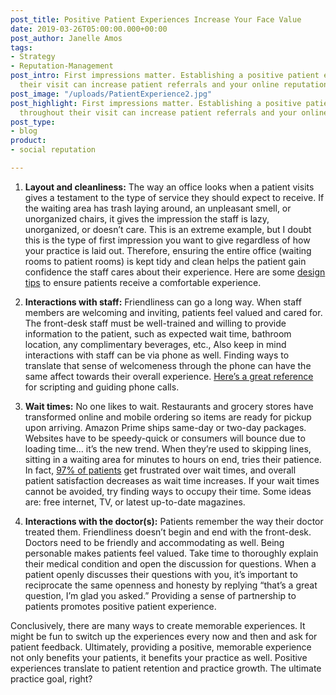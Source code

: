 ```yaml
---
post_title: Positive Patient Experiences Increase Your Face Value
date: 2019-03-26T05:00:00.000+00:00
post_author: Janelle Amos
tags:
- Strategy
- Reputation-Management
post_intro: First impressions matter. Establishing a positive patient experience throughout
  their visit can increase patient referrals and your online reputation.
post_image: "/uploads/PatientExperience2.jpg"
post_highlight: First impressions matter. Establishing a positive patient experience
  throughout their visit can increase patient referrals and your online reputation.
post_type:
- blog
product:
- social reputation

---
```

1. **Layout and cleanliness:** The way an office looks when a patient visits gives a testament to the type of service they should expect to receive. If the waiting area has trash laying around, an unpleasant smell, or unorganized chairs, it gives the impression the staff is lazy, unorganized, or doesn’t care. This is an extreme example, but I doubt this is the type of first impression you want to give regardless of how your practice is laid out. Therefore, ensuring the entire office (waiting rooms to patient rooms) is kept tidy and clean helps the patient gain confidence the staff cares about their experience. Here are some [design tips](https://www.workspace-resource.com/office-furniture/crucial-design-tips-for-creating-a-patient-focused-healthcare-facility/) to ensure patients receive a comfortable experience.

2. **Interactions with staff:** Friendliness can go a long way. When staff members are welcoming and inviting, patients feel valued and cared for. The front-desk staff must be well-trained and willing to provide information to the patient, such as expected wait time, bathroom location, any complimentary beverages, etc., Also keep in mind interactions with staff can be via phone as well. Finding ways to translate that sense of welcomeness through the phone can have the same affect towards their overall experience. [Here’s a great reference](https://www.theberylinstitute.org/blogpost/947424/302264/Phone-Skills-Making-or-Breaking-The-Patient-Experience) for scripting and guiding phone calls.

3. **Wait times:** No one likes to wait. Restaurants and grocery stores have transformed online and mobile ordering so items are ready for pickup upon arriving. Amazon Prime ships same-day or two-day packages. Websites have to be speedy-quick or consumers will bounce due to loading time… it’s the new trend. When they’re used to skipping lines, sitting in a waiting area for minutes to hours on end, tries their patience. In fact, [97% of patients](http://blog.medicalgps.com/how-long-will-you-wait-4-simple-tips-for-easing-the-wait-experience/) get frustrated over wait times, and overall patient satisfaction decreases as wait time increases. If your wait times cannot be avoided, try finding ways to occupy their time. Some ideas are: free internet, TV, or latest up-to-date magazines.

4. **Interactions with the doctor(s):** Patients remember the way their doctor treated them. Friendliness doesn’t begin and end with the front-desk. Doctors need to be friendly and accommodating as well. Being personable makes patients feel valued. Take time to thoroughly explain their medical condition and open the discussion for questions. When a patient openly discusses their questions with you, it’s important to reciprocate the same openness and honesty by replying “that’s a great question, I’m glad you asked.” Providing a sense of partnership to patients promotes positive patient experience.

Conclusively, there are many ways to create memorable experiences. It might be fun to switch up the experiences every now and then and ask for patient feedback. Ultimately, providing a positive, memorable experience not only benefits your patients, it benefits your practice as well. Positive experiences translate to patient retention and practice growth. The ultimate practice goal, right?